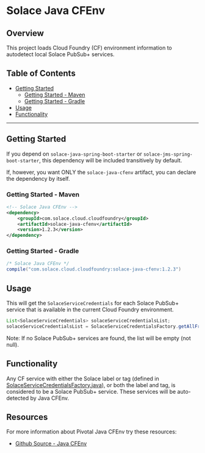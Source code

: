 # Solace Java CFEnv

## Overview

This project loads Cloud Foundry (CF) environment information to autodetect local Solace PubSub+ services.

## Table of Contents

* [Getting Started](#getting-started)
    * [Getting Started - Maven](#getting-started---maven)
    * [Getting Started - Gradle](#getting-started---gradle)
* [Usage](#usage)
* [Functionality](#functionality)

---

## Getting Started

If you depend on `solace-java-spring-boot-starter` or `solace-jms-spring-boot-starter`, this dependency will be included transitively by default.

If, however, you want ONLY the `solace-java-cfenv` artifact, you can declare the dependency by itself.

### Getting Started - Maven
```xml
<!-- Solace Java CFEnv -->
<dependency>
    <groupId>com.solace.cloud.cloudfoundry</groupId>
    <artifactId>solace-java-cfenv</artifactId>
    <version>1.2.3</version>
</dependency>
```

### Getting Started - Gradle
```groovy
/* Solace Java CFEnv */
compile("com.solace.cloud.cloudfoundry:solace-java-cfenv:1.2.3")
```

## Usage

This will get the `SolaceServiceCredentials` for each Solace PubSub+ service that is available in the current Cloud Foundry environment.

```java
List<SolaceServiceCredentials> solaceServiceCredentialsList;
solaceServiceCredentialsList = SolaceServiceCredentialsFactory.getAllFromCloudFoundry();
```

Note: If no Solace PubSub+ services are found, the list will be empty (not null).

## Functionality

Any CF service with either the Solace label or tag (defined in [SolaceServiceCredentialsFactory.java](./src/main/java/com/solace/spring/cloud/core/SolaceServiceCredentialsFactory.java)), or both the label and tag, is considered to be a Solace PubSub+ service. These services will be auto-detected by Java CFEnv.

## Resources

For more information about Pivotal Java CFEnv try these resources:
- [Github Source - Java CFEnv](//github.com/pivotal-cf/java-cfenv)